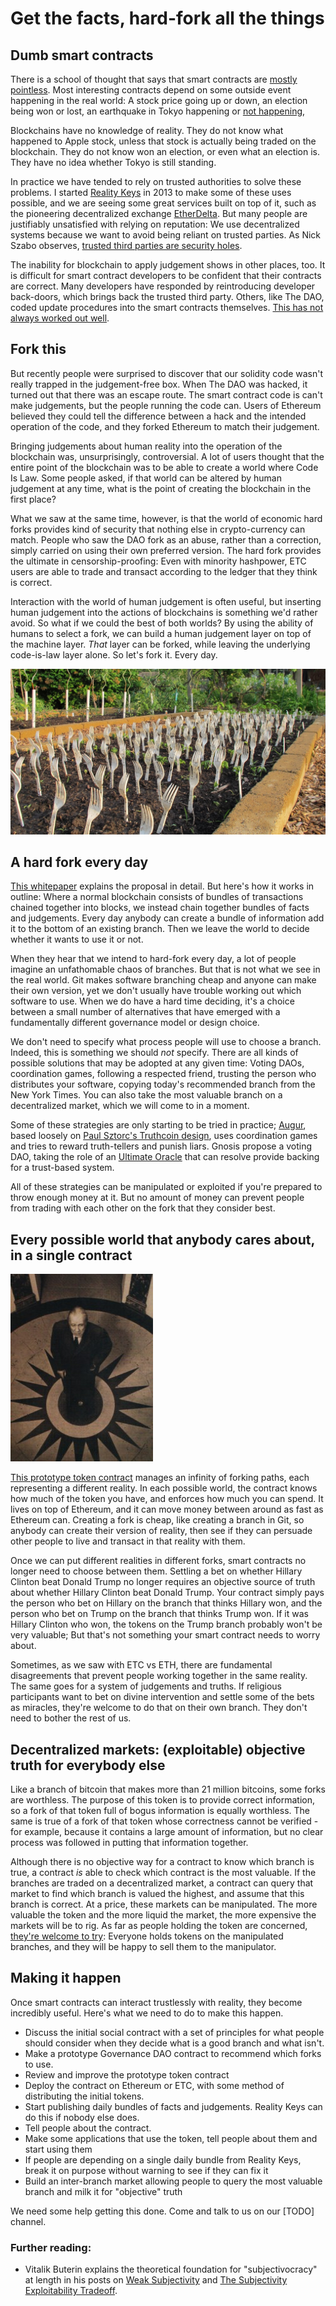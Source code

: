 # Get the facts, hard-fork all the things

## Dumb smart contracts

There is a school of thought that says that smart contracts are [mostly pointless](http://www.coindesk.com/three-smart-contract-misconceptions/). Most interesting contracts depend on some outside event happening in the real world: A stock price going up or down, an election being won or lost, an earthquake in Tokyo happening or [not happening](http://www.japantimes.co.jp/news/2016/08/01/national/erroneous-alert-massive-tokyo-quake-causes-brief-panic/), 

Blockchains have no knowledge of reality. They do not know what happened to Apple stock, unless that stock is actually being traded on the blockchain. They do not know won an election, or even what an election is. They have no idea whether Tokyo is still standing.

In practice we have tended to rely on trusted authorities to solve these problems. I started [Reality Keys](https://www.realitykeys.com/) in 2013 to make some of these uses possible, and we are seeing some great services built on top of it, such as the pioneering decentralized exchange [EtherDelta](https://etherdelta.github.io/). But many people are justifiably unsatisfied with relying on reputation: We use decentralized systems because we want to avoid being reliant on trusted parties. As Nick Szabo observes, [trusted third parties are security holes](http://szabo.best.vwh.net/ttps.html).

The inability for blockchain to apply judgement shows in other places, too. It is difficult for smart contract developers to be confident that their contracts are correct. Many developers have responded by reintroducing developer back-doors, which brings back the trusted third party. Others, like The DAO, coded update procedures into the smart contracts themselves. [This has not always worked out well](http://www.coindesk.com/dao-attacked-code-issue-leads-60-million-ether-theft/).


## Fork this

But recently people were surprised to discover that our solidity code wasn't really trapped in the judgement-free box. When The DAO was hacked, it turned out that there was an escape route. The smart contract code is can't make judgements, but the people running the code can. Users of Ethereum believed they could tell the difference between a hack and the intended operation of the code, and they forked Ethereum to match their judgement.

Bringing judgements about human reality into the operation of the blockchain was, unsurprisingly, controversial. A lot of users thought that the entire point of the blockchain was to be able to create a world where Code Is Law. Some people asked, if that world can be altered by human judgement at any time, what is the point of creating the blockchain in the first place?

What we saw at the same time, however, is that the world of economic hard forks provides kind of security that nothing else in crypto-currency can match. People who saw the DAO fork as an abuse, rather than a correction, simply carried on using their own preferred version. The hard fork provides the ultimate in censorship-proofing: Even with minority hashpower, ETC users are able to trade and transact according to the ledger that they think is correct.

Interaction with the world of human judgement is often useful, but inserting human judgement into the actions of blockchains is something we'd rather avoid. So what if we could the best of both worlds? By using the ability of humans to select a fork, we can build a human judgement layer on top of the machine layer. *That* layer can be forked, while leaving the underlying code-is-law layer alone. So let's fork it. Every day.

![Many forks](images/Fork_Beans.jpg)

## A hard fork every day

[This whitepaper](https://github.com/realitykeys/subjectivocracy/blob/master/whitepaper.md) explains the proposal in detail. But here's how it works in outline: Where a normal blockchain consists of bundles of transactions chained together into blocks, we instead chain together bundles of facts and judgements. Every day anybody can create a bundle of information add it to the bottom of an existing branch. Then we leave the world to decide whether it wants to use it or not.

When they hear that we intend to hard-fork every day, a lot of people imagine an unfathomable chaos of branches. But that is not what we see in the real world. Git makes software branching cheap and anyone can make their own version, yet we don't usually have trouble working out which software to use. When we do have a hard time deciding, it's a choice between a small number of alternatives that have emerged with a fundamentally different governance model or design choice.

We don't need to specify what process people will use to choose a branch. Indeed, this is something we should *not* specify. There are all kinds of possible solutions that may be adopted at any given time: Voting DAOs, coordination games, following a respected friend, trusting the person who distributes your software, copying today's recommended branch from the New York Times. You can also take the most valuable branch on a decentralized market, which we will come to in a moment. 

Some of these strategies are only starting to be tried in practice; [Augur](https://www.augur.net/), based loosely on [Paul Sztorc's Truthcoin design](http://bitcoinhivemind.com/papers/truthcoin-whitepaper.pdf), uses coordination games and tries to reward truth-tellers and punish liars. Gnosis propose a voting DAO, taking the role of an [Ultimate Oracle](http://forum.groupgnosis.com/t/the-ultimate-oracle/61) that can resolve provide backing for a trust-based system.

All of these strategies can be manipulated or exploited if you're prepared to throw enough money at it. But no amount of money can prevent people from trading with each other on the fork that they consider best.


## Every possible world that anybody cares about, in a single contract

![Borges](images/Jorge_Luis_Borges.jpg)

[This prototype token contract](https://github.com/realitykeys/subjectivocracy/blob/master/contracts/realitytoken.sol) manages an infinity of forking paths, each representing a different reality. In each possible world, the contract knows how much of the token you have, and enforces how much you can spend. It lives on top of Ethereum, and it can move money between around as fast as Ethereum can. Creating a fork is cheap, like creating a branch in Git, so anybody can create their version of reality, then see if they can persuade other people to live and transact in that reality with them.

Once we can put different realities in different forks, smart contracts no longer need to choose between them. Settling a bet on whether Hillary Clinton beat Donald Trump no longer requires an objective source of truth about whether Hillary Clinton beat Donald Trump. Your contract simply pays the person who bet on Hillary on the branch that thinks Hillary won, and the person who bet on Trump on the branch that thinks Trump won. If it was Hillary Clinton who won, the tokens on the Trump branch probably won't be very valuable; But that's not something your smart contract needs to worry about.

Sometimes, as we saw with ETC vs ETH, there are fundamental disagreements that prevent people working together in the same reality. The same goes for a system of judgements and truths. If religious participants want to bet on divine intervention and settle some of the bets as miracles, they're welcome to do that on their own branch. They don't need to bother the rest of us.


## Decentralized markets: (exploitable) objective truth for everybody else

Like a branch of bitcoin that makes more than 21 million bitcoins, some forks are worthless. The purpose of this token is to provide correct information, so a fork of that token full of bogus information is equally worthless. The same is true of a fork of that token whose correctness cannot be verified - for example, because it contains a large amount of information, but no clear process was followed in putting that information together. 

Although there is no objective way for a contract to know which branch is true, a contract *is* able to check which contract is the most valuable. If the branches are traded on a decentralized market, a contract can query that market to find which branch is valued the highest, and assume that this branch is correct. At a price, these markets can be manipulated. The more valuable the token and the more liquid the market, the more expensive the markets will be to rig. As far as people holding the token are concerned, [they're welcome to try](https://www.youtube.com/watch?v=Tb-6ikXdOzE&t=27m16s): Everyone holds tokens on the manipulated branches, and they will be happy to sell them to the manipulator.


## Making it happen

Once smart contracts can interact trustlessly with reality, they become incredibly useful. Here's what we need to do to make this happen.

* Discuss the initial social contract with a set of principles for what people should consider when they decide what is a good branch and what isn't.
* Make a prototype Governance DAO contract to recommend which forks to use.
* Review and improve the prototype token contract
* Deploy the contract on Ethereum or ETC, with some method of distributing the initial tokens.
* Start publishing daily bundles of facts and judgements. Reality Keys can do this if nobody else does.
* Tell people about the contract.
* Make some applications that use the token, tell people about them and start using them
* If people are depending on a single daily bundle from Reality Keys, break it on purpose without warning to see if they can fix it
* Build an inter-branch market allowing people to query the most valuable branch and milk it for "objective" truth

We need some help getting this done. Come and talk to us on our [TODO] channel.


### Further reading: 

* Vitalik Buterin explains the theoretical foundation for "subjectivocracy" at length in his posts on [Weak Subjectivity](https://blog.ethereum.org/2014/11/25/proof-stake-learned-love-weak-subjectivity/) and [The Subjectivity Exploitability Tradeoff](https://blog.ethereum.org/2015/02/14/subjectivity-exploitability-tradeoff/).
